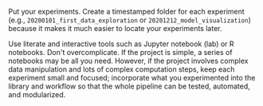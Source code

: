 Put your experiments. Create a timestamped folder for each experiment (e.g., `20200101_first_data_exploration` or `20201212_model_visualization`) because it makes it much easier to locate your experiments later. 

Use literate and interactive tools such as Jupyter notebook (lab) or R notebooks. 
Don't overcomplicate. 
If the project is simple, a series of notebooks may be all you need. 
However, if the project involves complex data manipulation and lots of complex computation steps, keep each experiment small and focused; incorporate what you experimented into the library and workflow so that the whole pipeline can be tested, automated, and modularized. 
